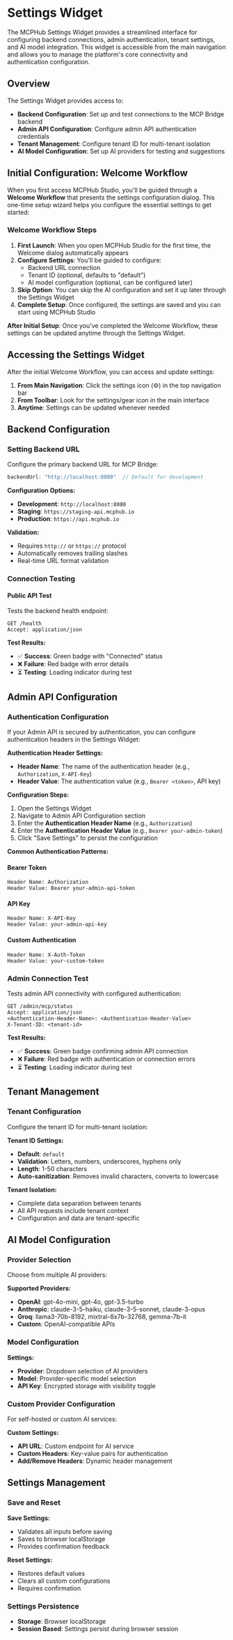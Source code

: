 # Settings Widget

The MCPHub Settings Widget provides a streamlined interface for configuring backend connections, admin authentication, tenant settings, and AI model integration. This widget is accessible from the main navigation and allows you to manage the platform's core connectivity and authentication configuration.

## Overview

The Settings Widget provides access to:
- **Backend Configuration**: Set up and test connections to the MCP Bridge backend
- **Admin API Configuration**: Configure admin API authentication credentials
- **Tenant Management**: Configure tenant ID for multi-tenant isolation
- **AI Model Configuration**: Set up AI providers for testing and suggestions

## Initial Configuration: Welcome Workflow

When you first access MCPHub Studio, you'll be guided through a **Welcome Workflow** that presents the settings configuration dialog. This one-time setup wizard helps you configure the essential settings to get started:

### Welcome Workflow Steps

1. **First Launch**: When you open MCPHub Studio for the first time, the Welcome dialog automatically appears
2. **Configure Settings**: You'll be guided to configure:
   - Backend URL connection
   - Tenant ID (optional, defaults to "default")
   - AI model configuration (optional, can be configured later)
3. **Skip Option**: You can skip the AI configuration and set it up later through the Settings Widget
4. **Complete Setup**: Once configured, the settings are saved and you can start using MCPHub Studio

**After Initial Setup**: Once you've completed the Welcome Workflow, these settings can be updated anytime through the Settings Widget.

## Accessing the Settings Widget

After the initial Welcome Workflow, you can access and update settings:

1. **From Main Navigation**: Click the settings icon (⚙️) in the top navigation bar
2. **From Toolbar**: Look for the settings/gear icon in the main interface
3. **Anytime**: Settings can be updated whenever needed

## Backend Configuration

### Setting Backend URL
Configure the primary backend URL for MCP Bridge:

```typescript
backendUrl: "http://localhost:8080"  // Default for development
```

**Configuration Options:**
- **Development**: `http://localhost:8080`
- **Staging**: `https://staging-api.mcphub.io`
- **Production**: `https://api.mcphub.io`

**Validation:**
- Requires `http://` or `https://` protocol
- Automatically removes trailing slashes
- Real-time URL format validation

### Connection Testing

#### Public API Test
Tests the backend health endpoint:
```http
GET /health
Accept: application/json
```

**Test Results:**
- ✅ **Success**: Green badge with "Connected" status
- ❌ **Failure**: Red badge with error details
- ⏳ **Testing**: Loading indicator during test

## Admin API Configuration

### Authentication Configuration

If your Admin API is secured by authentication, you can configure authentication headers in the Settings Widget:

**Authentication Header Settings:**
- **Header Name**: The name of the authentication header (e.g., `Authorization`, `X-API-Key`)
- **Header Value**: The authentication value (e.g., `Bearer <token>`, API key)

**Configuration Steps:**
1. Open the Settings Widget
2. Navigate to Admin API Configuration section
3. Enter the **Authentication Header Name** (e.g., `Authorization`)
4. Enter the **Authentication Header Value** (e.g., `Bearer your-admin-token`)
5. Click "Save Settings" to persist the configuration

**Common Authentication Patterns:**

#### Bearer Token
```
Header Name: Authorization
Header Value: Bearer your-admin-api-token
```

#### API Key
```
Header Name: X-API-Key
Header Value: your-admin-api-key
```

#### Custom Authentication
```
Header Name: X-Auth-Token
Header Value: your-custom-token
```

### Admin Connection Test
Tests admin API connectivity with configured authentication:
```http
GET /admin/mcp/status
Accept: application/json
<Authentication-Header-Name>: <Authentication-Header-Value>
X-Tenant-ID: <tenant-id>
```

**Test Results:**
- ✅ **Success**: Green badge confirming admin API connection
- ❌ **Failure**: Red badge with authentication or connection errors
- ⏳ **Testing**: Loading indicator during test

## Tenant Management

### Tenant Configuration
Configure the tenant ID for multi-tenant isolation:

**Tenant ID Settings:**
- **Default**: `default`
- **Validation**: Letters, numbers, underscores, hyphens only
- **Length**: 1-50 characters
- **Auto-sanitization**: Removes invalid characters, converts to lowercase

**Tenant Isolation:**
- Complete data separation between tenants
- All API requests include tenant context
- Configuration and data are tenant-specific

## AI Model Configuration

### Provider Selection
Choose from multiple AI providers:

**Supported Providers:**
- **OpenAI**: gpt-4o-mini, gpt-4o, gpt-3.5-turbo
- **Anthropic**: claude-3-5-haiku, claude-3-5-sonnet, claude-3-opus
- **Groq**: llama3-70b-8192, mixtral-8x7b-32768, gemma-7b-it
- **Custom**: OpenAI-compatible APIs

### Model Configuration
**Settings:**
- **Provider**: Dropdown selection of AI providers
- **Model**: Provider-specific model selection
- **API Key**: Encrypted storage with visibility toggle

### Custom Provider Configuration
For self-hosted or custom AI services:

**Custom Settings:**
- **API URL**: Custom endpoint for AI service
- **Custom Headers**: Key-value pairs for authentication
- **Add/Remove Headers**: Dynamic header management

## Settings Management

### Save and Reset
**Save Settings:**
- Validates all inputs before saving
- Saves to browser localStorage
- Provides confirmation feedback

**Reset Settings:**
- Restores default values
- Clears all custom configurations
- Requires confirmation

### Settings Persistence
- **Storage**: Browser localStorage
- **Session Based**: Settings persist during browser session
